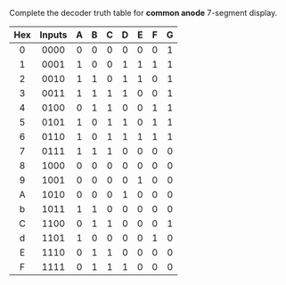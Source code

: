 Complete the decoder truth table for **common anode** 7-segment display.

   | **Hex** | **Inputs** | **A** | **B** | **C** | **D** | **E** | **F** | **G** |
   | :-: | :-: | :-: | :-: | :-: | :-: | :-: | :-: | :-: |
   | 0 | 0000 | 0 | 0 | 0 | 0 | 0 | 0 | 1 |
   | 1 | 0001 | 1 | 0 | 0 | 1 | 1 | 1 | 1 |
   | 2 | 0010 | 1 | 1 | 0 | 1 | 1 | 0 | 1 |
   | 3 | 0011 | 1 | 1 | 1 | 1 | 0 | 0 | 1 |
   | 4 | 0100 | 0 | 1 | 1 | 0 | 0 | 1 | 1 |
   | 5 | 0101 | 1 | 0 | 1 | 1 | 0 | 1 | 1 |
   | 6 | 0110 | 1 | 0 | 1 | 1 | 1 | 1 | 1 |
   | 7 | 0111 | 1 | 1 | 1 | 0 | 0 | 0 | 0 |
   | 8 | 1000 | 0 | 0 | 0 | 0 | 0 | 0 | 0 |
   | 9 | 1001 | 0 | 0 | 0 | 0 | 1 | 0 | 0 |
   | A | 1010 | 0 | 0 | 0 | 1 | 0 | 0 | 0 |
   | b | 1011 | 1 | 1 | 0 | 0 | 0 | 0 | 0 |
   | C | 1100 | 0 | 1 | 1 | 0 | 0 | 0 | 1 |
   | d | 1101 | 1 | 0 | 0 | 0 | 0 | 1 | 0 |
   | E | 1110 | 0 | 1 | 1 | 0 | 0 | 0 | 0 |
   | F | 1111 | 0 | 1 | 1 | 1 | 0 | 0 | 0 |
